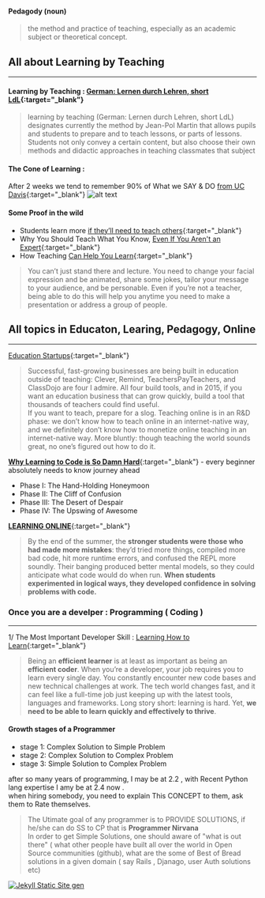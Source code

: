 
#### Pedagody (noun)
> the method and practice of teaching, especially as an academic subject or theoretical concept.

## All about Learning by Teaching
---

#### Learning by Teaching : [German: Lernen durch Lehren, short LdL](https://en.wikipedia.org/wiki/Learning_by_teaching){:target="_blank"}  

> learning by teaching (German: Lernen durch Lehren, short LdL) designates currently the method by Jean-Pol Martin that allows pupils and students to prepare and to teach lessons, or parts of lessons.
> Students not only convey a certain content, but also choose their own methods and didactic approaches in teaching classmates that subject

#### The Cone of Learning :
After 2 weeks we tend to remember 90% of What we SAY & DO [from UC Davis](http://stew.ucdavis.edu/Shared_Resources/Shared_Resources_Online/Delivery/Teaching_Methods/){:target="_blank"}
![alt text](http://stew.ucdavis.edu/files/134989display.png)  

#### Some Proof in the wild
- Students learn more [if they’ll need to teach others](http://www.futurity.org/learning-students-teaching-741342/){:target="_blank"}  
- Why You Should Teach What You Know, [Even If You Aren't an Expert](http://lifehacker.com/teach-others-what-you-know-to-make-connections-and-lear-1639560273){:target="_blank"}
- How Teaching [Can Help You Learn](http://idealistcareers.org/teach-to-learn/){:target="_blank"}  

> You can’t just stand there and lecture. You need to change your facial expression and be animated, share some jokes, tailor your message to your audience, and be personable. Even if you’re not a teacher, being able to do this will help you anytime you need to make a presentation or address a group of people.

## All topics in Educaton, Learing, Pedagogy, Online
---
[Education Startups](http://christinacacioppo.com/blog/education-startups){:target="_blank"}  

> Successful, fast-growing businesses are being built in education outside of teaching: Clever, Remind, TeachersPayTeachers, and ClassDojo are four I admire. All four build tools, and in 2015, if you want an education business that can grow quickly, build a tool that thousands of teachers could find useful.  
> If you want to teach, prepare for a slog. Teaching online is in an R&D phase: we don’t know how to teach online in an internet-native way, and we definitely don’t know how to monetize online teaching in an internet-native way. More bluntly: though teaching the world sounds great, no one’s figured out how to do it.

[**Why Learning to Code is So Damn Hard**](https://www.vikingcodeschool.com/posts/why-learning-to-code-is-so-damn-hard){:target="_blank"} - every beginner absolutely needs to know journey ahead  

- Phase I: The Hand-Holding Honeymoon
- Phase II: The Cliff of Confusion
- Phase III: The Desert of Despair
- Phase IV: The Upswing of Awesome

[**LEARNING ONLINE**](http://christinacacioppo.com/blog/learning-online){:target="_blank"}  

> By the end of the summer, the **stronger students were those who had made more mistakes**: they’d tried more things, compiled more bad code, hit more runtime errors, and confused the REPL more soundly. Their banging produced better mental models, so they could anticipate what code would do when run. **When students experimented in logical ways, they developed confidence in solving problems with code.**


### Once you are a develper : Programming ( Coding )<a id="contact_form"></a>
---
1/ The Most Important Developer Skill : [Learning How to Learn](https://medium.freecodecamp.com/learning-how-to-learn-the-most-important-developer-skill-7bf62dfaf67d#.6q3haejpo){:target="_blank"}  

> Being an **efficient learner** is at least as important as being an **efficient coder**.
> When you’re a developer, your job requires you to learn every single day. You constantly encounter new code bases and new technical challenges at work.
> The tech world changes fast, and it can feel like a full-time job just keeping up with the latest tools, languages and frameworks.
> Long story short: learning is hard. Yet, **we need to be able to learn quickly and effectively to thrive**.

#### Growth stages of a Programmer 
- stage 1: Complex Solution to Simple Problem
- stage 2: Complex Solution to Complex Problem
- stage 3: Simple Solution to Complex Problem  

after so many years of programming, I may be at 2.2 , with Recent Python lang expertise I amy be at 2.4 now .  
when hiring somebody, you need to explain This CONCEPT to them, ask them to Rate themselves.  

> The Utimate goal of any programmer is to PROVIDE SOLUTIONS, if he/she can do SS to CP that is **Programmer Nirvana**  
> In order to get Simple Solutions, one should aware of "what is out there" ( what other people have built all over the world in Open Source communities (github), what are the some of Best of Bread solutions in a given domain ( say Rails , Djanago, user Auth solutions etc)




[![Jekyll Static Site gen](http://img.youtube.com/vi/YOUTUBE_VIDEO_ID_HERE/0.jpg)](http://www.youtube.com/watch?v=oiNVQ9Zjy4o)
